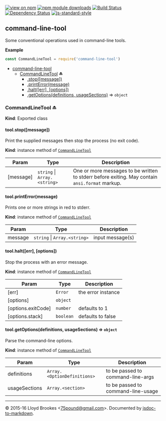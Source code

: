 [![view on npm](http://img.shields.io/npm/v/command-line-tool.svg)](https://www.npmjs.org/package/command-line-tool)
[![npm module downloads](http://img.shields.io/npm/dt/command-line-tool.svg)](https://www.npmjs.org/package/command-line-tool)
[![Build Status](https://travis-ci.org/75lb/command-line-tool.svg?branch=master)](https://travis-ci.org/75lb/command-line-tool)
[![Dependency Status](https://david-dm.org/75lb/command-line-tool.svg)](https://david-dm.org/75lb/command-line-tool)
[![js-standard-style](https://img.shields.io/badge/code%20style-standard-brightgreen.svg)](https://github.com/feross/standard)

<a name="module_command-line-tool"></a>

## command-line-tool
Some conventional operations used in command-line tools.

**Example**  
```js
const CommandLineTool = require('command-line-tool')
```

* [command-line-tool](#module_command-line-tool)
    * [CommandLineTool](#exp_module_command-line-tool--CommandLineTool) ⏏
        * [.stop([message])](#module_command-line-tool--CommandLineTool+stop)
        * [.printError(message)](#module_command-line-tool--CommandLineTool+printError)
        * [.halt([err], [options])](#module_command-line-tool--CommandLineTool+halt)
        * [.getOptions(definitions, usageSections)](#module_command-line-tool--CommandLineTool+getOptions) ⇒ <code>object</code>

<a name="exp_module_command-line-tool--CommandLineTool"></a>

### CommandLineTool ⏏
**Kind**: Exported class  
<a name="module_command-line-tool--CommandLineTool+stop"></a>

#### tool.stop([message])
Print the supplied messages then stop the process (no exit code).

**Kind**: instance method of <code>[CommandLineTool](#exp_module_command-line-tool--CommandLineTool)</code>  

| Param | Type | Description |
| --- | --- | --- |
| [message] | <code>string</code> &#124; <code>Array.&lt;string&gt;</code> | One or more messages to be written to stderr before exiting. May contain `ansi.format` markup. |

<a name="module_command-line-tool--CommandLineTool+printError"></a>

#### tool.printError(message)
Prints one or more strings in red to stderr.

**Kind**: instance method of <code>[CommandLineTool](#exp_module_command-line-tool--CommandLineTool)</code>  

| Param | Type | Description |
| --- | --- | --- |
| message | <code>string</code> &#124; <code>Array.&lt;string&gt;</code> | input message(s) |

<a name="module_command-line-tool--CommandLineTool+halt"></a>

#### tool.halt([err], [options])
Stop the process with an error message.

**Kind**: instance method of <code>[CommandLineTool](#exp_module_command-line-tool--CommandLineTool)</code>  

| Param | Type | Description |
| --- | --- | --- |
| [err] | <code>Error</code> | the error instance |
| [options] | <code>object</code> |  |
| [options.exitCode] | <code>number</code> | defaults to 1 |
| [options.stack] | <code>boolean</code> | defaults to false |

<a name="module_command-line-tool--CommandLineTool+getOptions"></a>

#### tool.getOptions(definitions, usageSections) ⇒ <code>object</code>
Parse the command-line options.

**Kind**: instance method of <code>[CommandLineTool](#exp_module_command-line-tool--CommandLineTool)</code>  

| Param | Type | Description |
| --- | --- | --- |
| definitions | <code>Array.&lt;OptionDefinitions&gt;</code> | to be passed to command-line-args |
| usageSections | <code>Array.&lt;section&gt;</code> | to be passed to command-line-usage |


* * *

&copy; 2015-16 Lloyd Brookes \<75pound@gmail.com\>. Documented by [jsdoc-to-markdown](https://github.com/jsdoc2md/jsdoc-to-markdown).
